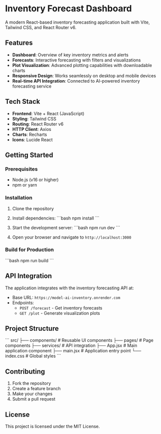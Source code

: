 # Inventory Forecast Dashboard

A modern React-based inventory forecasting application built with Vite, Tailwind CSS, and React Router v6.

## Features

- **Dashboard**: Overview of key inventory metrics and alerts
- **Forecasts**: Interactive forecasting with filters and visualizations
- **Plot Visualization**: Advanced plotting capabilities with downloadable charts
- **Responsive Design**: Works seamlessly on desktop and mobile devices
- **Real-time API Integration**: Connected to AI-powered inventory forecasting service

## Tech Stack

- **Frontend**: Vite + React (JavaScript)
- **Styling**: Tailwind CSS
- **Routing**: React Router v6
- **HTTP Client**: Axios
- **Charts**: Recharts
- **Icons**: Lucide React

## Getting Started

### Prerequisites

- Node.js (v16 or higher)
- npm or yarn

### Installation

1. Clone the repository
2. Install dependencies:
   \`\`\`bash
   npm install
   \`\`\`

3. Start the development server:
   \`\`\`bash
   npm run dev
   \`\`\`

4. Open your browser and navigate to `http://localhost:3000`

### Build for Production

\`\`\`bash
npm run build
\`\`\`

## API Integration

The application integrates with the inventory forecasting API at:
- Base URL: `https://model-ai-inventory.onrender.com`
- Endpoints:
  - `POST /forecast` - Get inventory forecasts
  - `GET /plot` - Generate visualization plots

## Project Structure

\`\`\`
src/
├── components/          # Reusable UI components
├── pages/              # Page components
├── services/           # API integration
├── App.jsx            # Main application component
├── main.jsx           # Application entry point
└── index.css          # Global styles
\`\`\`

## Contributing

1. Fork the repository
2. Create a feature branch
3. Make your changes
4. Submit a pull request

## License

This project is licensed under the MIT License.
